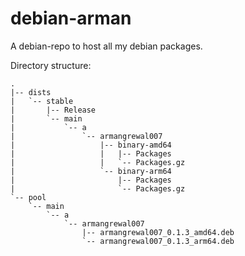 # debian-arman

 A debian-repo to host all my debian packages.


Directory structure: 
```
.
|-- dists
|   `-- stable
|       |-- Release
|       `-- main
|           `-- a
|               `-- armangrewal007
|                   |-- binary-amd64
|                   |   |-- Packages
|                   |   `-- Packages.gz
|                   `-- binary-arm64
|                       |-- Packages
|                       `-- Packages.gz
`-- pool
    `-- main
        `-- a
            `-- armangrewal007
                |-- armangrewal007_0.1.3_amd64.deb
                `-- armangrewal007_0.1.3_arm64.deb
```

